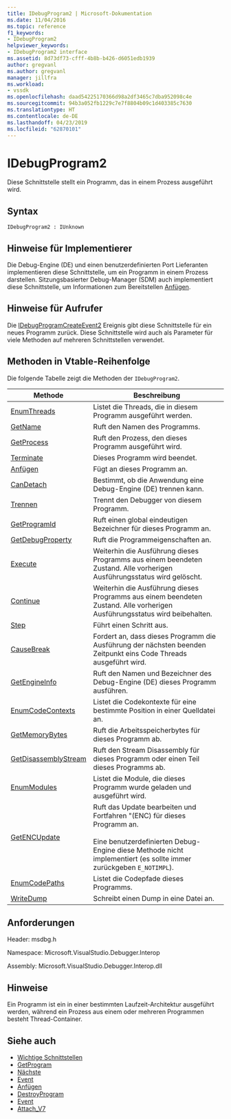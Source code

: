 ```yaml
---
title: IDebugProgram2 | Microsoft-Dokumentation
ms.date: 11/04/2016
ms.topic: reference
f1_keywords:
- IDebugProgram2
helpviewer_keywords:
- IDebugProgram2 interface
ms.assetid: 8d73df73-cfff-4b8b-b426-d6051edb1939
author: gregvanl
ms.author: gregvanl
manager: jillfra
ms.workload:
- vssdk
ms.openlocfilehash: daad54225170366d98a2df3465c7dba952098c4e
ms.sourcegitcommit: 94b3a052fb1229c7e7f8804b09c1d403385c7630
ms.translationtype: HT
ms.contentlocale: de-DE
ms.lasthandoff: 04/23/2019
ms.locfileid: "62870101"
---
```

# <a name="idebugprogram2"></a>IDebugProgram2
Diese Schnittstelle stellt ein Programm, das in einem Prozess ausgeführt wird.

## <a name="syntax"></a>Syntax

```
IDebugProgram2 : IUnknown
```

## <a name="notes-for-implementers"></a>Hinweise für Implementierer
 Die Debug-Engine (DE) und einen benutzerdefinierten Port Lieferanten implementieren diese Schnittstelle, um ein Programm in einem Prozess darstellen. Sitzungsbasierter Debug-Manager (SDM) auch implementiert diese Schnittstelle, um Informationen zum Bereitstellen [Anfügen](../../../extensibility/debugger/reference/idebugprogram2-attach.md).

## <a name="notes-for-callers"></a>Hinweise für Aufrufer
 Die [IDebugProgramCreateEvent2](../../../extensibility/debugger/reference/idebugprogramcreateevent2.md) Ereignis gibt diese Schnittstelle für ein neues Programm zurück. Diese Schnittstelle wird auch als Parameter für viele Methoden auf mehreren Schnittstellen verwendet.

## <a name="methods-in-vtable-order"></a>Methoden in Vtable-Reihenfolge
 Die folgende Tabelle zeigt die Methoden der `IDebugProgram2`.

|Methode|Beschreibung|
|------------|-----------------|
|[EnumThreads](../../../extensibility/debugger/reference/idebugprogram2-enumthreads.md)|Listet die Threads, die in diesem Programm ausgeführt werden.|
|[GetName](../../../extensibility/debugger/reference/idebugprogram2-getname.md)|Ruft den Namen des Programms.|
|[GetProcess](../../../extensibility/debugger/reference/idebugprogram2-getprocess.md)|Ruft den Prozess, den dieses Programm ausgeführt wird.|
|[Terminate](../../../extensibility/debugger/reference/idebugprogram2-terminate.md)|Dieses Programm wird beendet.|
|[Anfügen](../../../extensibility/debugger/reference/idebugprogram2-attach.md)|Fügt an dieses Programm an.|
|[CanDetach](../../../extensibility/debugger/reference/idebugprogram2-candetach.md)|Bestimmt, ob die Anwendung eine Debug-Engine (DE) trennen kann.|
|[Trennen](../../../extensibility/debugger/reference/idebugprogram2-detach.md)|Trennt den Debugger von diesem Programm.|
|[GetProgramId](../../../extensibility/debugger/reference/idebugprogram2-getprogramid.md)|Ruft einen global eindeutigen Bezeichner für dieses Programm an.|
|[GetDebugProperty](../../../extensibility/debugger/reference/idebugprogram2-getdebugproperty.md)|Ruft die Programmeigenschaften an.|
|[Execute](../../../extensibility/debugger/reference/idebugprogram2-execute.md)|Weiterhin die Ausführung dieses Programms aus einem beendeten Zustand. Alle vorherigen Ausführungsstatus wird gelöscht.|
|[Continue](../../../extensibility/debugger/reference/idebugprogram2-continue.md)|Weiterhin die Ausführung dieses Programms aus einem beendeten Zustand. Alle vorherigen Ausführungsstatus wird beibehalten.|
|[Step](../../../extensibility/debugger/reference/idebugprogram2-step.md)|Führt einen Schritt aus.|
|[CauseBreak](../../../extensibility/debugger/reference/idebugprogram2-causebreak.md)|Fordert an, dass dieses Programm die Ausführung der nächsten beenden Zeitpunkt eins Code Threads ausgeführt wird.|
|[GetEngineInfo](../../../extensibility/debugger/reference/idebugprogram2-getengineinfo.md)|Ruft den Namen und Bezeichner des Debug-Engine (DE) dieses Programm ausführen.|
|[EnumCodeContexts](../../../extensibility/debugger/reference/idebugprogram2-enumcodecontexts.md)|Listet die Codekontexte für eine bestimmte Position in einer Quelldatei an.|
|[GetMemoryBytes](../../../extensibility/debugger/reference/idebugprogram2-getmemorybytes.md)|Ruft die Arbeitsspeicherbytes für dieses Programm ab.|
|[GetDisassemblyStream](../../../extensibility/debugger/reference/idebugprogram2-getdisassemblystream.md)|Ruft den Stream Disassembly für dieses Programm oder einen Teil dieses Programms ab.|
|[EnumModules](../../../extensibility/debugger/reference/idebugprogram2-enummodules.md)|Listet die Module, die dieses Programm wurde geladen und ausgeführt wird.|
|[GetENCUpdate](../../../extensibility/debugger/reference/idebugprogram2-getencupdate.md)|Ruft das Update bearbeiten und Fortfahren "(ENC) für dieses Programm an.<br /><br /> Eine benutzerdefinierten Debug-Engine diese Methode nicht implementiert (es sollte immer zurückgeben `E_NOTIMPL`).|
|[EnumCodePaths](../../../extensibility/debugger/reference/idebugprogram2-enumcodepaths.md)|Listet die Codepfade dieses Programms.|
|[WriteDump](../../../extensibility/debugger/reference/idebugprogram2-writedump.md)|Schreibt einen Dump in eine Datei an.|

## <a name="requirements"></a>Anforderungen
 Header: msdbg.h

 Namespace: Microsoft.VisualStudio.Debugger.Interop

 Assembly: Microsoft.VisualStudio.Debugger.Interop.dll

## <a name="remarks"></a>Hinweise
 Ein Programm ist ein in einer bestimmten Laufzeit-Architektur ausgeführt werden, während ein Prozess aus einem oder mehreren Programmen besteht Thread-Container.

## <a name="see-also"></a>Siehe auch
- [Wichtige Schnittstellen](../../../extensibility/debugger/reference/core-interfaces.md)
- [GetProgram](../../../extensibility/debugger/reference/idebugthread2-getprogram.md)
- [Nächste](../../../extensibility/debugger/reference/ienumdebugprograms2-next.md)
- [Event](../../../extensibility/debugger/reference/idebugportevents2-event.md)
- [Anfügen](../../../extensibility/debugger/reference/idebugengine2-attach.md)
- [DestroyProgram](../../../extensibility/debugger/reference/idebugengine2-destroyprogram.md)
- [Event](../../../extensibility/debugger/reference/idebugeventcallback2-event.md)
- [Attach_V7](../../../extensibility/debugger/reference/idebugprogramnode2-attach-v7.md)